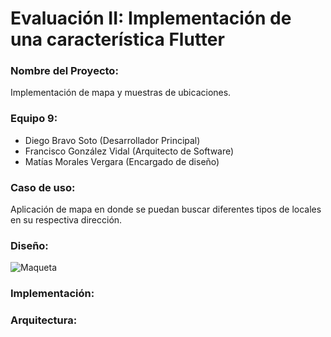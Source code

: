 # Evaluación II: Implementación de una característica Flutter

### Nombre del Proyecto:

Implementación de mapa y muestras de ubicaciones.

### Equipo 9:

- Diego Bravo Soto (Desarrollador Principal)
- Francisco González Vidal (Arquitecto de Software)
- Matías Morales Vergara (Encargado de diseño)

### Caso de uso:

Aplicación de mapa en donde se puedan buscar diferentes tipos de locales en su respectiva dirección.

### Diseño:

![Maqueta](https://cdn.discordapp.com/attachments/597145376671268874/1173776724375392307/image.png?ex=65652fc2&is=6552bac2&hm=bcb7a384d5e9a0863fc28dd2921cf20da28108451822c516371a6cd1845f372b&)

### Implementación:

### Arquitectura:


